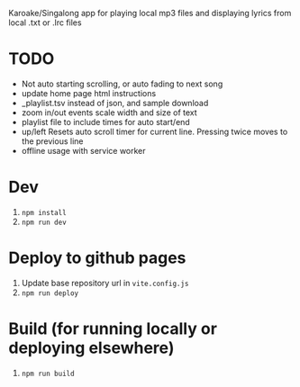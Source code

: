 Karoake/Singalong app for playing local mp3 files and displaying lyrics from local .txt or .lrc files

# TODO

- Not auto starting scrolling, or auto fading to next song
- update home page html instructions
- _playlist.tsv instead of json, and sample download
- zoom in/out events scale width and size of text
- playlist file to include times for auto start/end
- up/left Resets auto scroll timer for current line. Pressing twice moves to the previous line
- offline usage with service worker

# Dev

1. `npm install`
1. `npm run dev` 

# Deploy to github pages

1. Update base repository url in `vite.config.js`
1. `npm run deploy`

# Build (for running locally or deploying elsewhere)

1. `npm run build`
